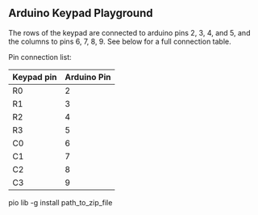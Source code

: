 ## Arduino Keypad Playground

The rows of the keypad are connected to arduino pins 2, 3, 4, and 5, and
the columns to pins 6, 7, 8, 9. See below for a full connection table.

Pin connection list:

| Keypad pin | Arduino Pin |
|------------|-------------|
| R0         | 2           |
| R1         | 3           |
| R2         | 4           |
| R3         | 5           |
| C0         | 6           |
| C1         | 7           |
| C2         | 8           |
| C3         | 9           |


pio lib -g install path_to_zip_file